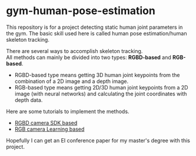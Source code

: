 # gym-human-pose-estimation
This repository is for a project detecting static human joint parameters in the gym. The basic skill used here is called human pose estimation/human skeleton tracking.

There are several ways to accomplish skeleton tracking.   
All methods can mainly be divided into two types: **RGBD-based** and **RGB-based**.   
- RGBD-based type means getting 3D human joint keypoints from the combination of a 2D image and a depth image.
- RGB-based type means getting 2D/3D human joint keypoints from a 2D image (with neural networks) and calculating the joint coordinates with depth data.  

Here are some tutorials to implement the methods.
- [RGBD camera SDK based](https://github.com/DarrenJiang13/gym-human-pose-estimation/tree/master/realsense-SDK-based) 
- [RGB camera Learning based](https://github.com/DarrenJiang13/gym-human-pose-estimation/tree/master/learning-based)

Hopefully I can get an EI conference paper for my master's degree with this project.
